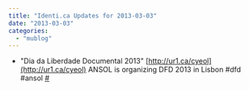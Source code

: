 ```yaml
---
title: "Identi.ca Updates for 2013-03-03"
date: "2013-03-03"
categories: 
  - "mublog"
---
```


- "Dia da Liberdade Documental 2013" [http://ur1.ca/cyeol](http://ur1.ca/cyeol) ANSOL is organizing DFD 2013 in Lisbon #dfd #ansol [#](http://identi.ca/notice/99900063)
